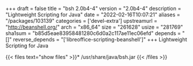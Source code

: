 +++
draft = false
title = "bsh 2.0b4-4"
version = "2.0b4-4"
description = "Lightweight Scripting for Java"
date = "2022-02-16T10:07:21"
aliases = "/packages/103139"
categories = ['devel-extra']
upstreamurl = "http://beanshell.org/"
arch = "x86_64"
size = "261628"
usize = "281769"
sha1sum = "b85d5eae83958481280c6d0a2c117ae11ec06efd"
depends = "[]"
reverse_depends = "['libreoffice-scripting-beanshell']"
+++
Lightweight Scripting for Java

{{< files text="show files" >}}* /usr/share/java/bsh.jar
{{< /files >}}